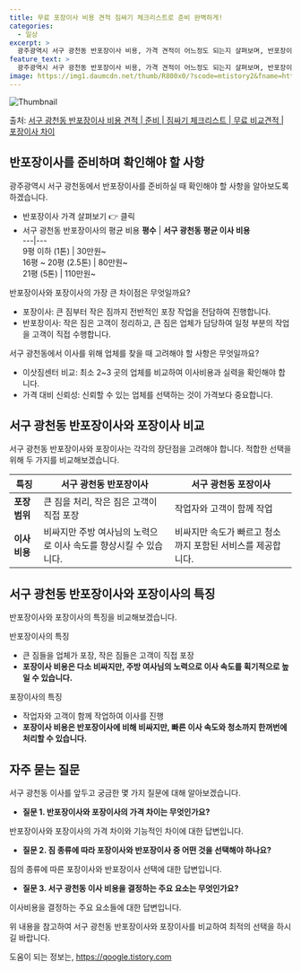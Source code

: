 ```yaml
---
title: 무료 포장이사 비용 견적 짐싸기 체크리스트로 준비 완벽하게!
categories:
  - 일상
excerpt: >
  광주광역시 서구 광천동 반포장이사 비용, 가격 견적이 어느정도 되는지 살펴보며, 반포장이사를 준비함에 있어 짐싸기 준비 체크리스트가 무엇인지 보겠습니다. 마지막으로 포장이사와 차이점을 통해 무료 비교견적으로 어떤 것이 더 합리적인 선택인지 공유 드립니다.서구 광천동 포장이사 견적 샘플 보기 👈 클릭서구 광천동 포장이사 가격 살펴보기 👈 클릭서구 광천동 반포장이사 평균 이사 비용평수서구 광천동 평균 이사 비용원룸 이사9평 이하 (1톤)30만원~투룸/쓰리룸 이사16평 ~ 20평 (2.5톤)80만원~쓰리룸 이사21평 (5톤) ~110만원~우리집 무료 이사견적 받기 👈 클릭포장 vs 반포장: 이사 방식 비교이사할 때 포장과 반포장의 가장 큰 차이점은 무엇인지 살펴보겠습니다.포장이사: 이사 전반을 담당하여 ..
feature_text: >
  광주광역시 서구 광천동 반포장이사 비용, 가격 견적이 어느정도 되는지 살펴보며, 반포장이사를 준비함에 있어 짐싸기 준비 체크리스트가 무엇인지 보겠습니다. 마지막으로 포장이사와 차이점을 통해 무료 비교견적으로 어떤 것이 더 합리적인 선택인지 공유 드립니다.서구 광천동 포장이사 견적 샘플 보기 👈 클릭서구 광천동 포장이사 가격 살펴보기 👈 클릭서구 광천동 반포장이사 평균 이사 비용평수서구 광천동 평균 이사 비용원룸 이사9평 이하 (1톤)30만원~투룸/쓰리룸 이사16평 ~ 20평 (2.5톤)80만원~쓰리룸 이사21평 (5톤) ~110만원~우리집 무료 이사견적 받기 👈 클릭포장 vs 반포장: 이사 방식 비교이사할 때 포장과 반포장의 가장 큰 차이점은 무엇인지 살펴보겠습니다.포장이사: 이사 전반을 담당하여 ..
image: https://img1.daumcdn.net/thumb/R800x0/?scode=mtistory2&fname=https%3A%2F%2Fblog.kakaocdn.net%2Fdn%2FERGfS%2FbtsHbtmRjLe%2F5eROrQqzbWyQXAMSdnm7p0%2Fimg.webp
---
```


![Thumbnail](https://img1.daumcdn.net/thumb/R800x0/?scode=mtistory2&fname=https%3A%2F%2Fblog.kakaocdn.net%2Fdn%2FERGfS%2FbtsHbtmRjLe%2F5eROrQqzbWyQXAMSdnm7p0%2Fimg.webp)

<p>출처: <a href="https://qoogle.tistory.com/9563" rel="dofollow">서구 광천동 반포장이사 비용 견적 | 준비 | 짐싸기 체크리스트 | 무료 비교견적 | 포장이사 차이</a> </p>

## 반포장이사를 준비하며 확인해야 할 사항

광주광역시 서구 광천동에서 반포장이사를 준비하실 때 확인해야 할 사항을 알아보도록 하겠습니다.

  * 반포장이사 가격 살펴보기 👉 클릭
  * 서구 광천동 반포장이사의 평균 비용
**평수** | **서구 광천동 평균 이사 비용**  
---|---  
9평 이하 (1톤) | 30만원~  
16평 ~ 20평 (2.5톤) | 80만원~  
21평 (5톤) | 110만원~  

반포장이사와 포장이사의 가장 큰 차이점은 무엇일까요?

  * 포장이사: 큰 짐부터 작은 짐까지 전반적인 포장 작업을 전담하여 진행합니다.
  * 반포장이사: 작은 짐은 고객이 정리하고, 큰 짐은 업체가 담당하여 일정 부분의 작업을 고객이 직접 수행합니다.

서구 광천동에서 이사를 위해 업체를 찾을 때 고려해야 할 사항은 무엇일까요?

  * 이삿짐센터 비교: 최소 2~3 곳의 업체를 비교하여 이사비용과 실력을 확인해야 합니다.
  * 가격 대비 신뢰성: 신뢰할 수 있는 업체를 선택하는 것이 가격보다 중요합니다.

## 서구 광천동 반포장이사와 포장이사 비교

서구 광천동 반포장이사와 포장이사는 각각의 장단점을 고려해야 합니다. 적합한 선택을 위해 두 가지를 비교해보겠습니다.

**특징** | **서구 광천동 반포장이사** | **서구 광천동 포장이사**  
---|---|---  
**포장 범위** | 큰 짐을 처리, 작은 짐은 고객이 직접 포장 | 작업자와 고객이 함께 작업  
**이사비용** | 비싸지만 주방 여사님의 노력으로 이사 속도를 향상시킬 수 있습니다. | 비싸지만 속도가 빠르고 청소까지 포함된 서비스를 제공합니다.  
  
## 서구 광천동 반포장이사와 포장이사의 특징

반포장이사와 포장이사의 특징을 비교해보겠습니다.

반포장이사의 특징

  * 큰 짐들을 업체가 포장, 작은 짐들은 고객이 직접 포장
  * **포장이사 비용은 다소 비싸지만, 주방 여사님의 노력으로 이사 속도를 획기적으로 높일 수 있습니다.**

포장이사의 특징

  * 작업자와 고객이 함께 작업하여 이사를 진행
  * **포장이사 비용은 반포장이사에 비해 비싸지만, 빠른 이사 속도와 청소까지 한꺼번에 처리할 수 있습니다.**

## 자주 묻는 질문

서구 광천동 이사를 앞두고 궁금한 몇 가지 질문에 대해 알아보겠습니다.

  * **질문 1. 반포장이사와 포장이사의 가격 차이는 무엇인가요?**

반포장이사와 포장이사의 가격 차이와 기능적인 차이에 대한 답변입니다.

  * **질문 2. 짐 종류에 따라 포장이사와 반포장이사 중 어떤 것을 선택해야 하나요?**

짐의 종류에 따른 포장이사와 반포장이사 선택에 대한 답변입니다.

  * **질문 3. 서구 광천동 이사 비용을 결정하는 주요 요소는 무엇인가요?**

이사비용을 결정하는 주요 요소들에 대한 답변입니다.

위 내용을 참고하여 서구 광천동 반포장이사와 포장이사를 비교하여 최적의 선택을 하시길 바랍니다.

 

도움이 되는 정보는, <a href="https://qoogle.tistory.com" rel="dofollow">https://qoogle.tistory.com</a>


